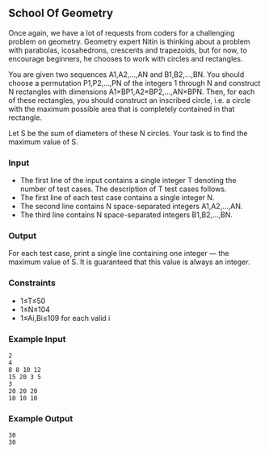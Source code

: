 ## School Of Geometry

Once again, we have a lot of requests from coders for a challenging problem on geometry. Geometry expert Nitin is thinking about a problem with parabolas, icosahedrons, crescents and trapezoids, but for now, to encourage beginners, he chooses to work with circles and rectangles.

You are given two sequences A1,A2,…,AN and B1,B2,…,BN. You should choose a permutation P1,P2,…,PN of the integers 1 through N and construct N rectangles with dimensions A1×BP1,A2×BP2,…,AN×BPN. Then, for each of these rectangles, you should construct an inscribed circle, i.e. a circle with the maximum possible area that is completely contained in that rectangle.

Let S be the sum of diameters of these N circles. Your task is to find the maximum value of S.

### Input

- The first line of the input contains a single integer T denoting the number of test cases. The description of T test cases follows.
- The first line of each test case contains a single integer N.
- The second line contains N space-separated integers A1,A2,…,AN.
- The third line contains N space-separated integers B1,B2,…,BN.

### Output

For each test case, print a single line containing one integer ― the maximum value of S. It is guaranteed that this value is always an integer.

### Constraints

- 1≤T≤50
- 1≤N≤104
- 1≤Ai,Bi≤109 for each valid i

### Example Input

```
2
4
8 8 10 12
15 20 3 5
3
20 20 20
10 10 10
```

### Example Output

```
30
30

```
